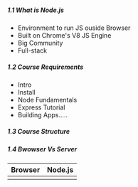 <h5>1.1 What is Node.js</h5>

- Environment to run JS ouside Browser
- Built on Chrome's V8 JS Engine
- Big Community
- Full-stack
  
<h5>1.2 Course Requirements</h5>

- Intro
- Install
- Node Fundamentals
- Express Tutorial
- Building Apps.....

<h5>1.3 Course Structure</h5>

<h5>1.4 Bwowser Vs Server</h5>

|  Browser  | Node.js  | 
|:---:|:---:|
|   |   |   
